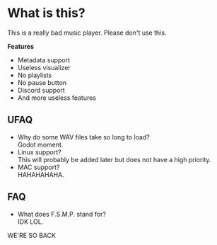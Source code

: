 # What is this?
This is a really bad music player. Please don't use this.

<b>Features</b>
<ul>
<li>Metadata support</li>
<li>Useless visualizer</li>
<li>No playlists</li>
<li>No pause button</li>
<li>Discord support</li>
<li>And more useless features</li>
</ul>

## UFAQ
<ul>
	<li>Why do some WAV files take so long to load?<br>
	Godot moment.
	</li>
	<li>Linux support?<br>
	This will probably be added later but does not have a high priority.
	</li>
	<li>MAC support?<br>
	HAHAHAHAHA.
	</li>
</ul>

## FAQ
<ul>
	<li>What does F.S.M.P. stand for?<br>
	IDK LOL.
	</li>
</ul>





WE'RE SO BACK
